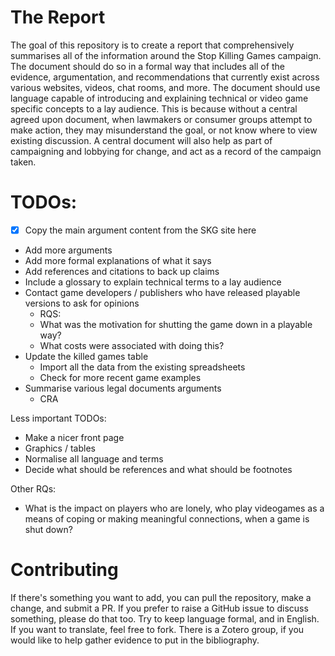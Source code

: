 # The Report
The goal of this repository is to create a report that comprehensively summarises all of the information around the Stop Killing Games campaign.
The document should do so in a formal way that includes all of the evidence, argumentation, and recommendations that currently exist across various websites, videos, chat rooms, and more.
The document should use language capable of  introducing and explaining technical or video game specific concepts to a lay audience.
This is because without a central agreed upon document, when lawmakers or consumer groups attempt to make action, they may misunderstand the goal, or not know where to view existing discussion.
A central document will also help as part of campaigning and lobbying for change, and act as a record of the campaign taken.

# TODOs:
- [x] Copy the main argument content from the SKG site here
* Add more arguments
* Add more formal explanations of what it says
* Add references and citations to back up claims
* Include a glossary to explain technical terms to a lay audience
* Contact game developers / publishers who have released playable versions to ask for opinions
    * RQS:
    * What was the motivation for shutting the game down in a playable way?
    * What costs were associated with doing this?
* Update the killed games table
    * Import all the data from the existing spreadsheets
    * Check for more recent game examples
* Summarise various legal documents arguments
    * CRA

Less important TODOs:
* Make a nicer front page
* Graphics / tables
* Normalise all language and terms
* Decide what should be references and what should be footnotes

Other RQs:
* What is the impact on players who are lonely, who play videogames as a means of coping or making meaningful connections, when a game is shut down?

# Contributing
If there's something you want to add, you can pull the repository, make a change, and submit a PR.
If you prefer to raise a GitHub issue to discuss something, please do that too.
Try to keep language formal, and in English.
If you want to translate, feel free to fork.
There is a Zotero group, if you would like to help gather evidence to put in the bibliography.
